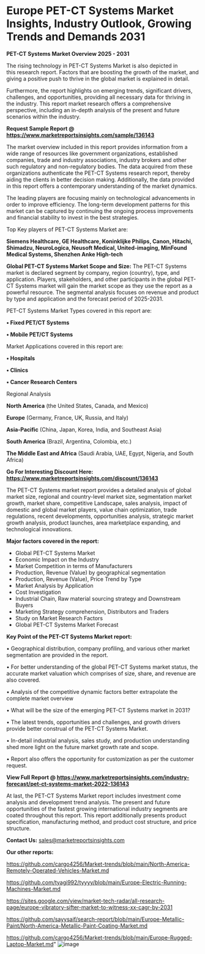 # Europe PET-CT Systems Market Insights, Industry Outlook, Growing Trends and Demands 2031

<Strong> PET-CT Systems Market Overview 2025 - 2031</strong>

The rising technology in PET-CT Systems Market is also depicted in this research report. Factors that are boosting the growth of the market, and giving a positive push to thrive in the global market is explained in detail.

Furthermore, the report highlights on emerging trends, significant drivers, challenges, and opportunities, providing all necessary data for thriving in the industry. This report market research offers a comprehensive perspective, including an in-depth analysis of the present and future scenarios within the industry.

<strong>Request Sample Report @ <a href=https://www.marketreportsinsights.com/sample/136143>https://www.marketreportsinsights.com/sample/136143</a></strong>

The market overview included in this report provides information from a wide range of resources like government organizations, established companies, trade and industry associations, industry brokers and other such regulatory and non-regulatory bodies. The data acquired from these organizations authenticate the PET-CT Systems research report, thereby aiding the clients in better decision making. Additionally, the data provided in this report offers a contemporary understanding of the market dynamics.

The leading players are focusing mainly on technological advancements in order to improve efficiency. The long-term development patterns for this market can be captured by continuing the ongoing process improvements and financial stability to invest in the best strategies.

Top Key players of PET-CT Systems Market are:

<strong>Siemens Healthcare, GE Healthcare, Koninklijke Philips, Canon, Hitachi, Shimadzu, NeuroLogica, Neusoft Medical, United-imaging, MinFound Medical Systems, Shenzhen Anke High-tech</strong>

<strong><b>Global PET-CT Systems Market Scope and Size:</b></strong>
The PET-CT Systems market is declared segment by company, region (country), type, and application. Players, stakeholders, and other participants in the global PET-CT Systems market will gain the market scope as they use the report as a powerful resource. The segmental analysis focuses on revenue and product by type and application and the forecast period of 2025-2031.

PET-CT Systems Market Types covered in this report are:

<strong>• Fixed PET/CT Systems

• Mobile PET/CT Systems</strong>

Market Applications covered in this report are:

<strong>• Hospitals

• Clinics

• Cancer Research Centers</strong> 

Regional Analysis

<strong>North America</strong> (the United States, Canada, and Mexico)

<strong>Europe</strong> (Germany, France, UK, Russia, and Italy)

<strong>Asia-Pacific</strong> (China, Japan, Korea, India, and Southeast Asia)

<strong>South America</strong> (Brazil, Argentina, Colombia, etc.)

<strong>The Middle East and Africa</strong> (Saudi Arabia, UAE, Egypt, Nigeria, and South Africa)

<strong>Go For Interesting Discount Here: <a href=https://www.marketreportsinsights.com/discount/136143>https://www.marketreportsinsights.com/discount/136143</a></strong>

The PET-CT Systems market report provides a detailed analysis of global market size, regional and country-level market size, segmentation market growth, market share, competitive Landscape, sales analysis, impact of domestic and global market players, value chain optimization, trade regulations, recent developments, opportunities analysis, strategic market growth analysis, product launches, area marketplace expanding, and technological innovations.

<strong><b>Major factors covered in the report:</b></strong>
<ul>
  <li>Global PET-CT Systems Market </li>
  <li>Economic Impact on the Industry</li>
  <li>Market Competition in terms of Manufacturers</li>
  <li>Production, Revenue (Value) by geographical segmentation</li>
  <li>Production, Revenue (Value), Price Trend by Type</li>
  <li>Market Analysis by Application</li>
  <li>Cost Investigation</li>
  <li>Industrial Chain, Raw material sourcing strategy and Downstream Buyers</li>
  <li>Marketing Strategy comprehension, Distributors and Traders</li>
  <li>Study on Market Research Factors</li>
  <li>Global PET-CT Systems Market Forecast</li>
</ul>

<strong><b>Key Point of the PET-CT Systems Market report:</b></strong>

• Geographical distribution, company profiling, and various other market segmentation are provided in the report.

• For better understanding of the global PET-CT Systems market status, the accurate market valuation which comprises of size, share, and revenue are also covered.

• Analysis of the competitive dynamic factors better extrapolate the complete market overview

• What will be the size of the emerging PET-CT Systems market in 2031?

• The latest trends, opportunities and challenges, and growth drivers provide better construal of the PET-CT Systems Market.

• In-detail industrial analysis, sales study, and production understanding shed more light on the future market growth rate and scope.

• Report also offers the opportunity for customization as per the customer request.

<strong><b>View Full Report @ <a href=https://www.marketreportsinsights.com/industry-forecast/pet-ct-systems-market-2022-136143>https://www.marketreportsinsights.com/industry-forecast/pet-ct-systems-market-2022-136143</a></b></strong>


At last, the PET-CT Systems Market report includes investment come analysis and development trend analysis. The present and future opportunities of the fastest growing international industry segments are coated throughout this report. This report additionally presents product specification, manufacturing method, and product cost structure, and price structure.

<strong>Contact Us:</strong>
sales@marketreportsinsights.com

<strong>Our other reports:</strong>

<a href=https://github.com/cargo4256/Market-trends/blob/main/North-America-Remotely-Operated-Vehicles-Market.md>https://github.com/cargo4256/Market-trends/blob/main/North-America-Remotely-Operated-Vehicles-Market.md</a>

<a href=https://github.com/tyagi992/tyyyy/blob/main/Europe-Electric-Running-Machines-Market.md>https://github.com/tyagi992/tyyyy/blob/main/Europe-Electric-Running-Machines-Market.md</a>

<a href=https://sites.google.com/view/market-tech-radar/all-research-page/europe-vibratory-sifter-market-to-witness-xx-cagr-by-2031>https://sites.google.com/view/market-tech-radar/all-research-page/europe-vibratory-sifter-market-to-witness-xx-cagr-by-2031</a>

<a href=https://github.com/sayysaif/search-report/blob/main/Europe-Metallic-Paint/North-America-Metallic-Paint-Coating-Market.md>https://github.com/sayysaif/search-report/blob/main/Europe-Metallic-Paint/North-America-Metallic-Paint-Coating-Market.md</a>

<a href=https://github.com/cargo4256/Market-trends/blob/main/Europe-Rugged-Laptop-Market.md>https://github.com/cargo4256/Market-trends/blob/main/Europe-Rugged-Laptop-Market.md</a>"
![image](https://github.com/user-attachments/assets/39a50ae4-ed65-45ec-97dd-7502c7317318)
